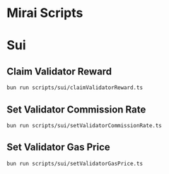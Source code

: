 # Mirai Scripts

# Sui

## Claim Validator Reward

```
bun run scripts/sui/claimValidatorReward.ts
```

## Set Validator Commission Rate

```
bun run scripts/sui/setValidatorCommissionRate.ts
```

## Set Validator Gas Price

```
bun run scripts/sui/setValidatorGasPrice.ts
```
